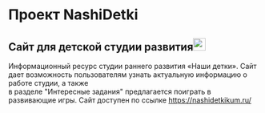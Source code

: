 # Проект NashiDetki  
## Сайт для детской студии развития<img src="https://user-images.githubusercontent.com/86720918/163791894-90c3710c-4d20-43c4-a748-ea1a9d69b7b3.png" width="25" />
Информационный ресурс студии раннего развития «Наши детки».
Сайт дает возможность пользователям узнать актуальную информацию о работе студии, а также  
в разделе "Интересные задания" предлагается поиграть в развивающие игры. 
Сайт доступен по ссылке https://nashidetkikum.ru/
